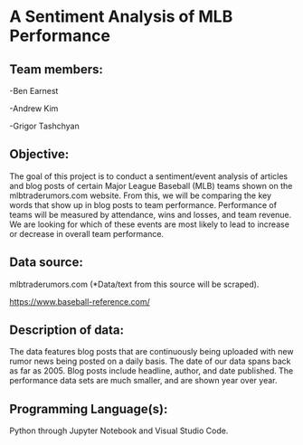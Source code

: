 # A Sentiment Analysis of MLB Performance

## Team members:
-Ben Earnest

-Andrew Kim

-Grigor Tashchyan


## Objective:
The goal of this project is to conduct a sentiment/event analysis of articles and blog posts of certain Major League Baseball (MLB) teams shown on the mlbtraderumors.com website.  From this, we will be comparing the key words that show up in blog posts to team performance.  Performance of teams will be measured by attendance, wins and losses, and team revenue.  We are looking for which of these events are most likely to lead to increase or decrease in overall team performance.


## Data source:
mlbtraderumors.com (*Data/text from this source will be scraped).

https://www.baseball-reference.com/

## Description of data: 
The data features blog posts that are continuously being uploaded with new rumor news being posted on a daily basis. The date of our data spans back as far as 2005.  Blog posts include headline, author, and date published.  The performance data sets are much smaller, and are shown year over year.

## Programming Language(s):
Python through Jupyter Notebook and Visual Studio Code.
